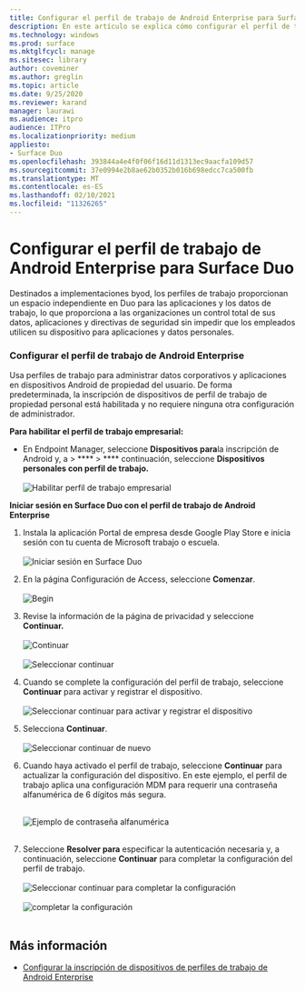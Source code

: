 ```yaml
---
title: Configurar el perfil de trabajo de Android Enterprise para Surface Duo
description: En este artículo se explica cómo configurar el perfil de trabajo en Surface Duo.
ms.technology: windows
ms.prod: surface
ms.mktglfcycl: manage
ms.sitesec: library
author: coveminer
ms.author: greglin
ms.topic: article
ms.date: 9/25/2020
ms.reviewer: karand
manager: laurawi
ms.audience: itpro
audience: ITPro
ms.localizationpriority: medium
appliesto:
- Surface Duo
ms.openlocfilehash: 393844a4e4f0f06f16d11d1313ec9aacfa109d57
ms.sourcegitcommit: 37e0994e2b8ae62b0352b016b698edcc7ca500fb
ms.translationtype: MT
ms.contentlocale: es-ES
ms.lasthandoff: 02/10/2021
ms.locfileid: "11326265"
---
```

# Configurar el perfil de trabajo de Android Enterprise para Surface Duo

Destinados a implementaciones byod, los perfiles de trabajo proporcionan un espacio independiente en Duo para las aplicaciones y los datos de trabajo, lo que proporciona a las organizaciones un control total de sus datos, aplicaciones y directivas de seguridad sin impedir que los empleados utilicen su dispositivo para aplicaciones y datos personales.

###  <a name="set-up-android-enterprise-work-profile"></a>Configurar el perfil de trabajo de Android Enterprise

Usa perfiles de trabajo para administrar datos corporativos y aplicaciones en dispositivos Android de propiedad del usuario. De forma predeterminada, la inscripción de dispositivos de perfil de trabajo de propiedad personal está habilitada y no requiere ninguna otra configuración de administrador.  

**Para habilitar el perfil de trabajo empresarial:**

- En Endpoint Manager, seleccione **Dispositivos para**la inscripción de Android y, a  >  ****  >  **** continuación, seleccione **Dispositivos personales con perfil de trabajo.**
<br><br>
 ![Habilitar perfil de trabajo empresarial](images/enroll-start.png)

 
**Iniciar sesión en Surface Duo con el perfil de trabajo de Android Enterprise**

1. Instala la aplicación Portal de empresa desde Google Play Store e inicia sesión con tu cuenta de Microsoft trabajo o escuela.<br><br>
![Iniciar sesión en Surface Duo](images/duo-wp-1.png)
 
2. En la página Configuración de Access, seleccione **Comenzar**.<br><br>
![Begin](images/duo-wp-2.png)

3. Revise la información de la página de privacidad y seleccione **Continuar.**<br><br>
 ![Continuar](images/duo-wp-3.png)
<br><br>
 ![Seleccionar continuar](images/duo-wp-4.png)
 
4. Cuando se complete la configuración del perfil de trabajo, seleccione **Continuar** para activar y registrar el dispositivo.<br><br>
 ![Seleccionar continuar para activar y registrar el dispositivo](images/duo-wp-5.png)

5. Selecciona **Continuar**.<br><br>
 ![Seleccionar continuar de nuevo](images/duo-wp-6.png)

6. Cuando haya activado el perfil de trabajo, seleccione **Continuar** para actualizar la configuración del dispositivo. En este ejemplo, el perfil de trabajo aplica una configuración MDM para requerir una contraseña alfanumérica de 6 dígitos más segura. <br><br>

     ![Ejemplo de contraseña alfanumérica](images/duo-wp-7.png)<br><br>
7. Seleccione **Resolver para** especificar la autenticación necesaria y, a continuación, seleccione **Continuar** para completar la configuración del perfil de trabajo. <br><br>
     ![Seleccionar continuar para completar la configuración](images/duo-wp-8.png)<br><br>
     ![completar la configuración](images/duo-wp-9.png)<br><br>

##  <a name="learn-more"></a>Más información

- [Configurar la inscripción de dispositivos de perfiles de trabajo de Android Enterprise](https://docs.microsoft.com/mem/intune/enrollment/android-work-profile-enroll)

